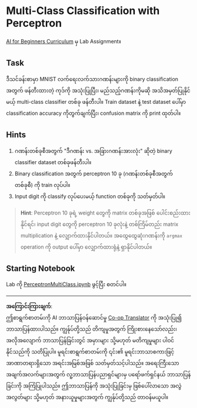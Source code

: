 <!--
CO_OP_TRANSLATOR_METADATA:
{
  "original_hash": "ba5d1eb353d20d3e7181066b3c424b99",
  "translation_date": "2025-08-30T08:46:51+00:00",
  "source_file": "lessons/3-NeuralNetworks/03-Perceptron/lab/README.md",
  "language_code": "my"
}
-->
# Multi-Class Classification with Perceptron

[AI for Beginners Curriculum](https://github.com/microsoft/ai-for-beginners) မှ Lab Assignment။

## Task

ဒီသင်ခန်းစာမှာ MNIST လက်ရေးလက်သားဂဏန်းများကို binary classification အတွက် ဖန်တီးထားတဲ့ ကုဒ်ကို အသုံးပြုပြီး၊ မည်သည့်ဂဏန်းကိုမဆို အသိအမှတ်ပြုနိုင်မယ့် multi-class classifier တစ်ခု ဖန်တီးပါ။ Train dataset နဲ့ test dataset ပေါ်မှာ classification accuracy ကိုတွက်ချက်ပြီး၊ confusion matrix ကို print ထုတ်ပါ။

## Hints

1. ဂဏန်းတစ်ခုစီအတွက် "ဒီဂဏန်း vs. အခြားဂဏန်းအားလုံး" ဆိုတဲ့ binary classifier dataset တစ်ခုဖန်တီးပါ။
1. Binary classification အတွက် perceptron 10 ခု (ဂဏန်းတစ်ခုစီအတွက် တစ်ခုစီ) ကို train လုပ်ပါ။
1. Input digit ကို classify လုပ်ပေးမယ့် function တစ်ခုကို သတ်မှတ်ပါ။

> **Hint**: Perceptron 10 ခုရဲ့ weight တွေကို matrix တစ်ခုအဖြစ် ပေါင်းစည်းထားနိုင်ရင်၊ input digit တွေကို perceptron 10 ခုလုံးနဲ့ တစ်ကြိမ်တည်း matrix multiplication နဲ့ လျှောက်ထားနိုင်ပါတယ်။ အထွေထွေဆုံးဂဏန်းကို `argmax` operation ကို output ပေါ်မှာ လျှောက်ထားရုံနဲ့ ရှာနိုင်ပါတယ်။

## Starting Notebook

Lab ကို [PerceptronMultiClass.ipynb](PerceptronMultiClass.ipynb) ဖွင့်ပြီး စတင်ပါ။

---

**အကြောင်းကြားချက်**:  
ဤစာရွက်စာတမ်းကို AI ဘာသာပြန်ဝန်ဆောင်မှု [Co-op Translator](https://github.com/Azure/co-op-translator) ကို အသုံးပြု၍ ဘာသာပြန်ထားပါသည်။ ကျွန်ုပ်တို့သည် တိကျမှုအတွက် ကြိုးစားနေသော်လည်း၊ အလိုအလျောက် ဘာသာပြန်ခြင်းတွင် အမှားများ သို့မဟုတ် မတိကျမှုများ ပါဝင်နိုင်သည်ကို သတိပြုပါ။ မူရင်းစာရွက်စာတမ်းကို ၎င်း၏ မူရင်းဘာသာစကားဖြင့် အာဏာတရားရှိသော အရင်းအမြစ်အဖြစ် သတ်မှတ်သင့်ပါသည်။ အရေးကြီးသော အချက်အလက်များအတွက် လူ့ဘာသာပြန်ပညာရှင်များမှ ပရော်ဖက်ရှင်နယ် ဘာသာပြန်ခြင်းကို အကြံပြုပါသည်။ ဤဘာသာပြန်ကို အသုံးပြုခြင်းမှ ဖြစ်ပေါ်လာသော အလွဲအလွတ်များ သို့မဟုတ် အနားယူမှုများအတွက် ကျွန်ုပ်တို့သည် တာဝန်မယူပါ။